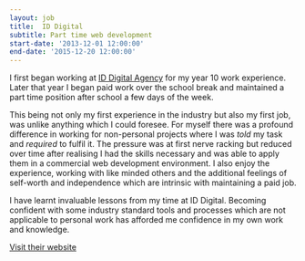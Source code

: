 ```yaml
---
layout: job
title:  ID Digital
subtitle: Part time web development
start-date: '2013-12-01 12:00:00'
end-date: '2015-12-20 12:00:00'
---
```


I first began working at [ID Digital Agency][0] for my year 10 work experience.
Later that year I began paid work over the school break and maintained a part time position
after school a few days of the week.

This being not only my first experience in the industry but also my first job,
was unlike anything which I could foresee. For myself there was a profound difference in working for
non-personal projects where I was *told* my task and *required* to fulfil it. The pressure
was at first nerve racking but reduced over time after realising I had the skills necessary
and was able to apply them in a commercial web development environment.
I also enjoy the experience, working with like minded others and the additional feelings
of self-worth and independence which are intrinsic with maintaining a paid job.

I have learnt invaluable lessons from my time at ID Digital. Becoming confident with some
industry standard tools and processes which are not applicable to personal work has
afforded me confidence in my own work and knowledge.

[Visit their website][0]

[0]: http://www.iddigital.com.au/
